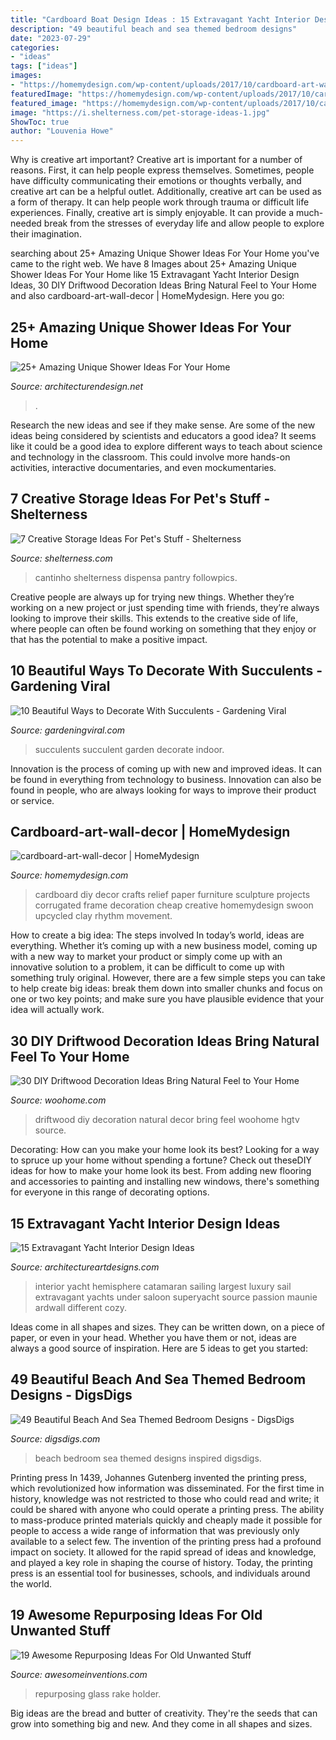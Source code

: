 ```yaml
---
title: "Cardboard Boat Design Ideas : 15 Extravagant Yacht Interior Design Ideas"
description: "49 beautiful beach and sea themed bedroom designs"
date: "2023-07-29"
categories:
- "ideas"
tags: ["ideas"]
images:
- "https://homemydesign.com/wp-content/uploads/2017/10/cardboard-art-wall-decor.jpg"
featuredImage: "https://homemydesign.com/wp-content/uploads/2017/10/cardboard-art-wall-decor.jpg"
featured_image: "https://homemydesign.com/wp-content/uploads/2017/10/cardboard-art-wall-decor.jpg"
image: "https://i.shelterness.com/pet-storage-ideas-1.jpg"
ShowToc: true
author: "Louvenia Howe"
---
```



Why is creative art important?
Creative art is important for a number of reasons. First, it can help people express themselves. Sometimes, people have difficulty communicating their emotions or thoughts verbally, and creative art can be a helpful outlet. Additionally, creative art can be used as a form of therapy. It can help people work through trauma or difficult life experiences. Finally, creative art is simply enjoyable. It can provide a much-needed break from the stresses of everyday life and allow people to explore their imagination.

	

		
searching about 25+ Amazing Unique Shower Ideas For Your Home you've came to the right web. We have 8 Images about 25+ Amazing Unique Shower Ideas For Your Home like 15 Extravagant Yacht Interior Design Ideas, 30 DIY Driftwood Decoration Ideas Bring Natural Feel to Your Home and also cardboard-art-wall-decor | HomeMydesign. Here you go:
		
    
## 25+ Amazing Unique Shower Ideas For Your Home

<img loading=lazy src="https://cdn.architecturendesign.net/wp-content/uploads/2016/03/AD-Amazing-Unique-Shower-Ideas-For-Your-Home-22.jpg" onerror="this.onerror=null;this.src='https://tse2.mm.bing.net/th?id=OIP.t4dh11N4_CYaumV2Zmx1BQHaF7&amp;pid=15.1';" alt="25+ Amazing Unique Shower Ideas For Your Home">

_Source: architecturendesign.net_

>. 

	

Research the new ideas and see if they make sense.
Are some of the new ideas being considered by scientists and educators a good idea? It seems like it could be a good idea to explore different ways to teach about science and technology in the classroom. This could involve more hands-on activities, interactive documentaries, and even mockumentaries.

    
## 7 Creative Storage Ideas For Pet&#039;s Stuff - Shelterness

<img loading=lazy src="https://i.shelterness.com/pet-storage-ideas-1.jpg" onerror="this.onerror=null;this.src='https://tse3.mm.bing.net/th?id=OIP.5cVhKqhcTQpGVgX8gIH9WwAAAA&amp;pid=15.1';" alt="7 Creative Storage Ideas For Pet&#039;s Stuff - Shelterness">

_Source: shelterness.com_

>cantinho shelterness dispensa pantry followpics. 

	

Creative people are always up for trying new things. Whether they’re working on a new project or just spending time with friends, they’re always looking to improve their skills. This extends to the creative side of life, where people can often be found working on something that they enjoy or that has the potential to make a positive impact.

    
## 10 Beautiful Ways To Decorate With Succulents - Gardening Viral

<img loading=lazy src="http://gardeningviral.com/wp-content/uploads/2016/11/2c574f879470ae0ee2dc93c2575b5c66.jpg" onerror="this.onerror=null;this.src='https://tse3.mm.bing.net/th?id=OIP.SPGyHV8oJTFJD2ECvCZjIAHaJ2&amp;pid=15.1';" alt="10 Beautiful Ways to Decorate With Succulents - Gardening Viral">

_Source: gardeningviral.com_

>succulents succulent garden decorate indoor. 

	

Innovation is the process of coming up with new and improved ideas. It can be found in everything from technology to business. Innovation can also be found in people, who are always looking for ways to improve their product or service.

    
## Cardboard-art-wall-decor | HomeMydesign

<img loading=lazy src="https://homemydesign.com/wp-content/uploads/2017/10/cardboard-art-wall-decor.jpg" onerror="this.onerror=null;this.src='https://tse1.mm.bing.net/th?id=OIP.yf36HPOONyxwA0qMqXulMQHaLE&amp;pid=15.1';" alt="cardboard-art-wall-decor | HomeMydesign">

_Source: homemydesign.com_

>cardboard diy decor crafts relief paper furniture sculpture projects corrugated frame decoration cheap creative homemydesign swoon upcycled clay rhythm movement. 

	

How to create a big idea: The steps involved
In today’s world, ideas are everything. Whether it’s coming up with a new business model, coming up with a new way to market your product or simply come up with an innovative solution to a problem, it can be difficult to come up with something truly original. However, there are a few simple steps you can take to help create big ideas: break them down into smaller chunks and focus on one or two key points; and make sure you have plausible evidence that your idea will actually work.

    
## 30 DIY Driftwood Decoration Ideas Bring Natural Feel To Your Home

<img loading=lazy src="https://www.woohome.com/wp-content/uploads/2015/07/driftwood-home-decor-woohome-18.jpg" onerror="this.onerror=null;this.src='https://tse2.mm.bing.net/th?id=OIP.c9RY1RFqr4KTV3lV97cXhAHaJ4&amp;pid=15.1';" alt="30 DIY Driftwood Decoration Ideas Bring Natural Feel to Your Home">

_Source: woohome.com_

>driftwood diy decoration natural decor bring feel woohome hgtv source. 

	

Decorating: How can you make your home look its best?
Looking for a way to spruce up your home without spending a fortune? Check out theseDIY ideas for how to make your home look its best. From adding new flooring and accessories to painting and installing new windows, there's something for everyone in this range of decorating options.

    
## 15 Extravagant Yacht Interior Design Ideas

<img loading=lazy src="https://www.architectureartdesigns.com/wp-content/uploads/2015/06/533-630x419.jpg" onerror="this.onerror=null;this.src='https://tse2.mm.bing.net/th?id=OIP.JQ34Uuhc8He7w_3P9nl20QHaE7&amp;pid=15.1';" alt="15 Extravagant Yacht Interior Design Ideas">

_Source: architectureartdesigns.com_

>interior yacht hemisphere catamaran sailing largest luxury sail extravagant yachts under saloon superyacht source passion maunie ardwall different cozy. 

	

Ideas come in all shapes and sizes. They can be written down, on a piece of paper, or even in your head. Whether you have them or not, ideas are always a good source of inspiration. Here are 5 ideas to get you started: 

    
## 49 Beautiful Beach And Sea Themed Bedroom Designs - DigsDigs

<img loading=lazy src="https://www.digsdigs.com/photos/beautiful-beach-and-sea-inspired-bedroom-designs-42.jpg" onerror="this.onerror=null;this.src='https://tse3.mm.bing.net/th?id=OIP.8NETX1E_WDDifJKXonSnlgHaKU&amp;pid=15.1';" alt="49 Beautiful Beach And Sea Themed Bedroom Designs - DigsDigs">

_Source: digsdigs.com_

>beach bedroom sea themed designs inspired digsdigs. 

	

Printing press
In 1439, Johannes Gutenberg invented the printing press, which revolutionized how information was disseminated. For the first time in history, knowledge was not restricted to those who could read and write; it could be shared with anyone who could operate a printing press. The ability to mass-produce printed materials quickly and cheaply made it possible for people to access a wide range of information that was previously only available to a select few.
The invention of the printing press had a profound impact on society. It allowed for the rapid spread of ideas and knowledge, and played a key role in shaping the course of history. Today, the printing press is an essential tool for businesses, schools, and individuals around the world.

    
## 19 Awesome Repurposing Ideas For Old Unwanted Stuff

<img loading=lazy src="http://www.awesomeinventions.com/wp-content/uploads/2014/12/old-garden-rake-glass-holder.jpg" onerror="this.onerror=null;this.src='https://tse1.mm.bing.net/th?id=OIP.i34_nsoVWlipmO_4P6FulwHaLG&amp;pid=15.1';" alt="19 Awesome Repurposing Ideas For Old Unwanted Stuff">

_Source: awesomeinventions.com_

>repurposing glass rake holder. 

	

Big ideas are the bread and butter of creativity. They're the seeds that can grow into something big and new. And they come in all shapes and sizes.

